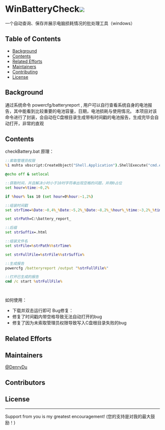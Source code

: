 # WinBatteryCheck![](https://img.shields.io/badge/language-bat-green.svg)
一个自动查询、保存并展示电脑损耗情况的批处理工具（windows）

## Table of Contents

- [Background](#background)
- [Contents](#contents)
- [Related Efforts](#related-efforts)
- [Maintainers](#maintainers)
- [Contributing](#contributing)
- [License](#license)



## Background

通过系统命令 powercfg/batteryreport , 用户可以自行查看系统自身的电池报告，其中能看到比较重要的电池容量，日期，电池损耗与使用情况。
本项目对该命令进行了封装，会自动在C盘根目录生成带有时间戳的电池报告，生成完毕会自动打开，非常的直观

## Contents
checkBattery.bat
原理：
```bat
::索取管理员权限
%1 mshta vbscript:CreateObject("Shell.Application").ShellExecute("cmd.exe","/c %~s0 ::","","runas",1)(window.close)&&exit

@echo off & setlocal

::获取时间，并且解决小时小于10时字符串出现空格的问题，并用0占位
set hour=%time:~0,2%

if %hour% lss 10 (set hour=0%hour:~1,2%)

::组装时间戳
set strTime=%Date:~0,4%_%Date:~5,2%_%Date:~8,2%_%hour%_%time:~3,2%_%time:~6,2%

set strPath=C:\battery_report_

::后缀
set strSuffix=.html

::组装文件名
set strFile=%strPath%%strTime%

set strFullFile=%strFile%%strSuffix%

::生成报告
powercfg /batteryreport /output "%strFullFile%"

::打开已生成的报告
cmd /c start %strFullFile%




```
如何使用：
- 下载并双击运行即可
Bug修复：
- 修复了时间戳内带空格导致无法自动打开的bug
- 修复了因为未索取管理员权限导致写入C盘根目录失败的bug


## Related Efforts

## Maintainers

[@DenryDu](https://github.com/DenryDu)

## Contributors

## License

***

Support from you is my greatest encouragement! (您的支持是对我的最大鼓励！)       

